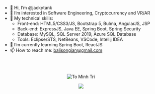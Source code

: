 - 👋 Hi, I’m @jackytank
- 👀 I’m interested in Software Engineering, Cryptocurrency and VR/AR
- 🤹 My technical skills:
  + Front-end: HTML5/CSS3/JS, Bootstrap 5, Bulma, AngularJS, JSP
  + Back-end: ExpressJS, Java EE, Spring Boot, Spring Security
  + Database: MySQL, SQL Server 2019, Azure SQL Database
  + Tools: Eclipse/STS, NetBeans, VSCode, Intellij IDEA
- 🌱 I’m currently learning Spring Boot, ReactJS
- 📫 How to reach me:
  balisongian@gmail.com
  
 <br>
 <br>
  
 <p align="center">
  <img  src="https://github-readme-streak-stats.herokuapp.com/?user=jackytank&theme=white" alt="To Minh Tri" />
 </p>
 <p align="center">
  <img  src="https://github-readme-stats.vercel.app/api/top-langs/?username=jackytank&layout=compact&theme=white" /> 
 </p>
  

